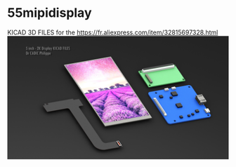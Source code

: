 # 55mipidisplay
KICAD 3D FILES for the https://fr.aliexpress.com/item/32815697328.html
![alt text](https://github.com/ccadic/55mipidisplay/blob/master/kit-elements.JPG)

